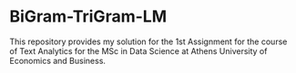 # BiGram-TriGram-LM
This repository provides my solution for the 1st Assignment for the course of Text Analytics for the MSc in Data Science at Athens University of Economics and Business.
